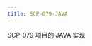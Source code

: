 ```yaml
---
title: SCP-079-JAVA
---
```


<link rel="stylesheet" href="/css/chinese.css">

SCP-079 项目的 JAVA 实现

<audio src="/audio/door/dooropenpage.ogg" autoplay></audio>
